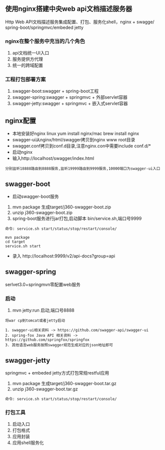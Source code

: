 ## 使用nginx搭建中央web api文档描述服务器

Http Web API文档描述服务集成配置、打包、服务化shell，nginx + swagge/ spring-boot/springmvc/embeded jetty

### nginx在整个服务中充当的几个角色

1. api文档统一UI入口
2. 服务提供方代理
3. 统一的跨域配置

### 工程打包部署方案
 
1. swagger-boot:swagger + spring-boot工程
2. swagger-spring:swagger + springmvc + 外部servlet容器
3. swagger-jetty:swagger + springmvc + 嵌入式servlet容器

## nginx配置

- 本地安装好nginx linux yum install nginx/mac brew install nginx
- swagger-ui从nginx/html/swagger拷贝到nginx www root目录
- swagger.conf拷贝到conf.d目录,注意nginx.con中需要include conf.d/*
- 启动nginx
- 输入http://localhost/swagger/index.html

>
    分别监听18888路由到8888服务,监听19999路由到9999服务,10000端口为swagger-ui入口


## swagger-boot

- 启动swagger-boot服务

1. mvn package 生成target/j360-swagger-boot.zip
2. unzip j360-swagger-boot.zip
3. spring-boot服务进行jar打包,启动脚本 bin/service.sh,端口号9999

>
    命令: service.sh start/status/stop/restart/console/

```
mvn package
cd target
service.sh start
```

- 录入
http://localhost:9999/v2/api-docs?group=api

## swagger-spring

serlvet3.0+springmvn零配置web服务

### 启动

1. mvn jetty:run 启动,端口号8888

>
    将war cp到tomcat或者jetty启动


>
    1. swagger-ui相关资料 -> https://github.com/swagger-api/swagger-ui
    2. spring-fox Java API 相关资料 -> https://github.com/springfox/springfox
    3. 其他语言web服务按照swagger规范生成对应的json地址即可


## swagger-jetty

springmvc + embeded jetty方式打包常规restful应用

1. mvn package 生成target/j360-swagger-boot.tar.gz
2. unzip j360-swagger-boot.tar.gz

>
    命令: service.sh start/status/stop/restart/console/

### 打包工具

1. 启动入口
2. 打包格式
3. 应用封装
4. 应用shell服务化